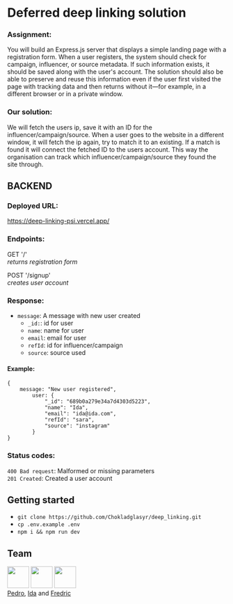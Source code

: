 # Deferred deep linking solution
   
### Assignment:
You will build an Express.js server that displays a simple landing page with a registration form.
When a user registers, the system should check for campaign,
influencer, or source metadata. If such information exists, it should be saved along with the user's
account. The solution should also be able to preserve and reuse this information even if the user first visited the page with tracking data and then returns without it—for example, in a different browser or in a private window.

### Our solution:
We will fetch the users ip, save it with an ID for the influencer/campaign/source. When a user goes to the website in a different window, it will fetch the ip again, try to match it to an existing. If a match is found it will connect the fetched ID to the users account. This way the organisation can track which influencer/campaign/source they found the site through.

## BACKEND

### Deployed URL:
https://deep-linking-psi.vercel.app/

### Endpoints:
GET '/'   
_returns registration form_

POST '/signup'  
_creates user account_

### Response:
- ```message```: A message with new user created  
    + ```_id:```: id for user  
    + ```name```: name for user  
    + ```email```: email for user  
    + ```refId```: id for influencer/campaign
    + ```source```: source used

#### Example:
```
{
    message: "New user registered",
        user: {
            "_id": "689b0a279e34a7d4303d5223",
            "name": "Ida",
            "email": "ida@ida.com",
            "refId": "sara",
            "source": "instagram"
        }
}
```

### Status codes:
```400 Bad request```: Malformed or missing parameters  
```201 Created```: Created a user account 

## Getting started

+ ```git clone https://github.com/Chokladglasyr/deep_linking.git```
+ ```cp .env.example .env```
+ ```npm i && npm run dev```

## Team
<img src="https://avatars.githubusercontent.com/u/155150935?v=4" width="50" height="50">   <img src="https://avatars.githubusercontent.com/u/180587803?v=4" width="50" height="50">  <img src="https://avatars.githubusercontent.com/u/180533117?v=4" width="50" height="50">   
[Pedro](https://github.com/Lazcano007), [Ida](https://github.com/Chokladglasyr) and [Fredric](https://github.com/FredricLaestander)